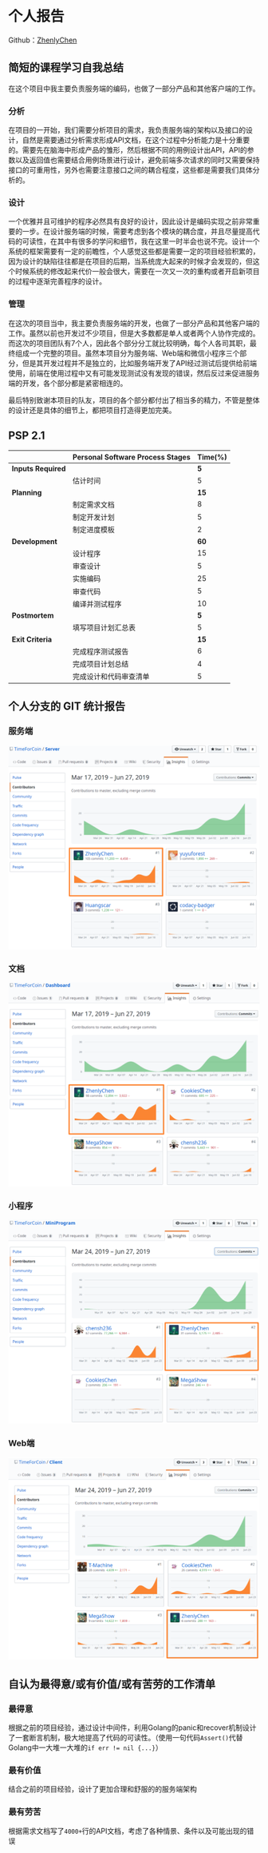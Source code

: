 # 个人报告

Github：[ZhenlyChen](https://github.com/zhenlychen/)

## 简短的课程学习自我总结

在这个项目中我主要负责服务端的编码，也做了一部分产品和其他客户端的工作。

### 分析

在项目的一开始，我们需要分析项目的需求，我负责服务端的架构以及接口的设计，自然是需要通过分析需求形成API文档，在这个过程中分析能力是十分重要的。需要先在脑海中形成产品的雏形，然后根据不同的用例设计出API，API的参数以及返回值也需要结合用例场景进行设计，避免前端多次请求的同时又需要保持接口的可重用性，另外也需要注意接口之间的耦合程度，这些都是需要我们具体分析的。

### 设计

一个优雅并且可维护的程序必然具有良好的设计，因此设计是编码实现之前非常重要的一步。在设计服务端的时候，需要考虑到各个模块的耦合度，并且尽量提高代码的可读性，在其中有很多的学问和细节，我在这里一时半会也说不完。设计一个系统的框架需要有一定的前瞻性，个人感觉这些都是需要一定的项目经验积累的，因为设计的缺陷往往都是在项目的后期，当系统庞大起来的时候才会发现的，但这个时候系统的修改起来代价一般会很大，需要在一次又一次的重构或者开启新项目的过程中逐渐完善程序的设计。

### 管理

在这次的项目当中，我主要负责服务端的开发，也做了一部分产品和其他客户端的工作。虽然以前也开发过不少项目，但是大多数都是单人或者两个人协作完成的。而这次的项目团队有7个人，因此各个部分分工就比较明确，每个人各司其职，最终组成一个完整的项目。虽然本项目分为服务端、Web端和微信小程序三个部分，但是其开发过程并不是独立的，比如服务端开发了API经过测试后提供给前端使用，前端在使用过程中又有可能发现测试没有发现的错误，然后反过来促进服务端的开发，各个部分都是紧密相连的。



最后特别致谢本项目的队友，项目的各个部分都付出了相当多的精力，不管是整体的设计还是具体的细节上，都把项目打造得更加完美。



## PSP 2.1

|                     | Personal Software Process Stages | Time(%) |
| ------------------- | -------------------------------- | ---- |
| **Inputs Required** |                                  | **5** |
|                     | 估计时间                        | 5 |
| **Planning**        |                                  | **15** |
|                     | 制定需求文档 | 8 |
| | 制定开发计划 | 5 |
| | 制定进度模板 | 2 |
|**Development**         |                  | **60** |
|                     | 设计程序 | 15 |
| | 审查设计 | 5 |
| | 实施编码 | 25 |
| | 审查代码 | 5 |
| | 编译并测试程序 | 10 |
|    **Postmortem**      |                  | **5** |
|                     | 填写项目计划汇总表 | 5 |
|        **Exit Criteria**                |              | **15** |
|                     | 完成程序测试报告 | 6 |
| | 完成项目计划总结 | 4 |
| | 完成设计和代码审查清单 | 5       |

## 个人分支的 GIT 统计报告

### 服务端

![1561627649314](16340027/1561627649314.png)

### 文档

![1561627611593](16340027/1561627611593.png)

### 小程序

![1561627704567](16340027/1561627704567.png)

### Web端

![1561627559184](16340027/1561627559184.png)

## 自认为最得意/或有价值/或有苦劳的工作清单

### 最得意

根据之前的项目经验，通过设计中间件，利用Golang的panic和recover机制设计了一套断言机制，极大地提高了代码的可读性。（使用一句代码`Assert()`代替Golang中一大堆一大堆的`if err != nil {...}`）

### 最有价值

结合之前的项目经验，设计了更加合理和舒服的的服务端架构

### 最有劳苦

根据需求文档写了`4000+`行的API文档，考虑了各种情景、条件以及可能出现的错误


